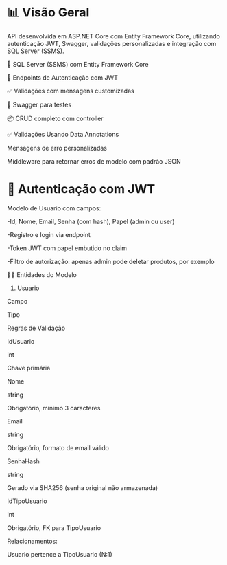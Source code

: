 

# 📊 Visão Geral

API desenvolvida em ASP.NET Core com Entity Framework Core, utilizando autenticação JWT, Swagger, validações personalizadas e integração com SQL Server (SSMS).

💾 SQL Server (SSMS) com Entity Framework Core

🔐 Endpoints de Autenticação com JWT

✅ Validações com mensagens customizadas

📘 Swagger para testes

📦 CRUD completo com controller


✅ Validações
Usando Data Annotations

Mensagens de erro personalizadas

Middleware para retornar erros de modelo com padrão JSON


# 🔐 Autenticação com JWT
Modelo de Usuario com campos:

-Id, Nome, Email, Senha (com hash), Papel (admin ou user)

-Registro e login via endpoint

-Token JWT com papel embutido no claim

-Filtro de autorização: apenas admin pode deletar produtos, por exemplo


👨‍💼 Entidades do Modelo

1. Usuario

Campo

Tipo

Regras de Validação

IdUsuario

int

Chave primária

Nome

string

Obrigatório, mínimo 3 caracteres

Email

string

Obrigatório, formato de email válido

SenhaHash

string

Gerado via SHA256 (senha original não armazenada)

IdTipoUsuario

int

Obrigatório, FK para TipoUsuario

Relacionamentos:

Usuario pertence a TipoUsuario (N:1)




